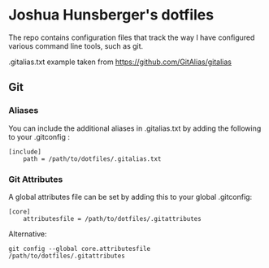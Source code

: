 # Joshua Hunsberger's dotfiles

The repo contains configuration files that track the way I have configured various command line tools, such as git.

.gitalias.txt example taken from https://github.com/GitAlias/gitalias

## Git

### Aliases
You can include the additional aliases in .gitalias.txt by adding the following to your .gitconfig :
```
[include]
	path = /path/to/dotfiles/.gitalias.txt
```

### Git Attributes
A global attributes file can be set by adding this to your global .gitconfig:
```
[core]
	attributesfile = /path/to/dotfiles/.gitattributes
```

Alternative:
```
git config --global core.attributesfile /path/to/dotfiles/.gitattributes
```
